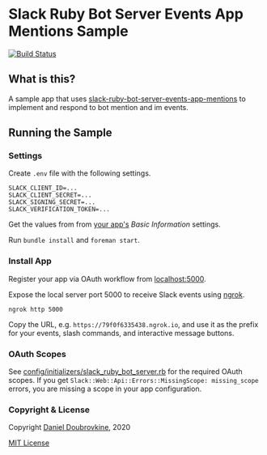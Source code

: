 Slack Ruby Bot Server Events App Mentions Sample
================================================

[![Build Status](https://travis-ci.org/slack-ruby/slack-ruby-bot-server-events-app-mentions-sample.svg?branch=master)](https://travis-ci.org/slack-ruby/slack-ruby-bot-server-events-app-mentions-sample)

## What is this?

A sample app that uses [slack-ruby-bot-server-events-app-mentions](https://github.com/slack-ruby/slack-ruby-bot-server-events-app-mentions) to implement and respond to bot mention and im events.

## Running the Sample

### Settings

Create `.env` file with the following settings.

```
SLACK_CLIENT_ID=...
SLACK_CLIENT_SECRET=...
SLACK_SIGNING_SECRET=...
SLACK_VERIFICATION_TOKEN=...
```

Get the values from from [your app's](https://api.slack.com/apps) _Basic Information_ settings.

Run `bundle install` and `foreman start`.

### Install App

Register your app via OAuth workflow from [localhost:5000](http://localhost:5000).

Expose the local server port 5000 to receive Slack events using [ngrok](https://ngrok.com).

```
ngrok http 5000
```

Copy the URL, e.g. `https://79f0f6335438.ngrok.io`, and use it as the prefix for your events, slash commands, and interactive message buttons.

### OAuth Scopes

See [config/initializers/slack_ruby_bot_server.rb](config/initializers/slack_ruby_bot_server.rb) for the required OAuth scopes. If you get `Slack::Web::Api::Errors::MissingScope: missing_scope` errors, you are missing a scope in your app configuration.

### Copyright & License

Copyright [Daniel Doubrovkine](http://code.dblock.org), 2020

[MIT License](LICENSE)
